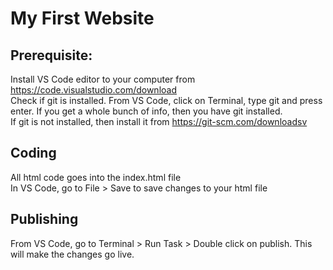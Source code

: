 # My First Website

## Prerequisite: 
Install VS Code editor to your computer from  https://code.visualstudio.com/download <br/>
Check if git is installed. From VS Code, click on Terminal, type git and press enter. If you get a whole bunch of info, then you have git installed. <br/>
If git is not installed, then install it from https://git-scm.com/downloadsv<br/>

## Coding
All html code goes into the index.html file <br/>
In VS Code, go to File > Save to save changes to your html file <br/>

## Publishing
From VS Code, go to Terminal > Run Task > Double click on publish. This will make the changes go live. <br/>
